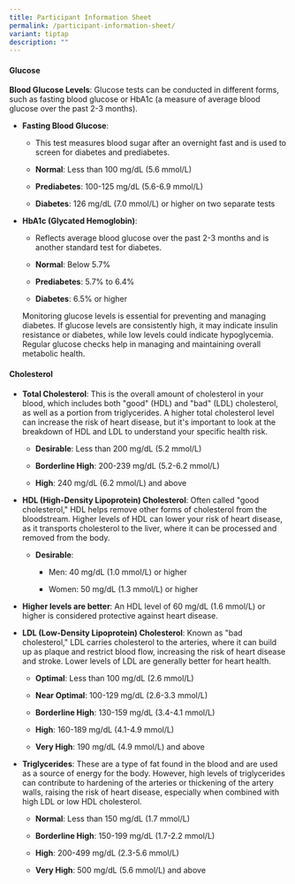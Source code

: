 ```yaml
---
title: Participant Information Sheet
permalink: /participant-information-sheet/
variant: tiptap
description: ""
---
```

<h4>Glucose</h4>
<p><strong>Blood Glucose Levels</strong>: Glucose tests can be conducted
in different forms, such as fasting blood glucose or HbA1c (a measure of
average blood glucose over the past 2-3 months).</p>
<ul data-tight="true" class="tight">
<li>
<p><strong>Fasting Blood Glucose</strong>:</p>
<ul data-tight="true" class="tight">
<li>
<p>This test measures blood sugar after an overnight fast and is used to
screen for diabetes and prediabetes.</p>
</li>
<li>
<p><strong>Normal</strong>: Less than 100 mg/dL (5.6 mmol/L)</p>
</li>
<li>
<p><strong>Prediabetes</strong>: 100-125 mg/dL (5.6-6.9 mmol/L)</p>
</li>
<li>
<p><strong>Diabetes</strong>: 126 mg/dL (7.0 mmol/L) or higher on two separate
tests</p>
<p></p>
</li>
</ul>
</li>
<li>
<p><strong>HbA1c (Glycated Hemoglobin)</strong>:</p>
<ul data-tight="true" class="tight">
<li>
<p>Reflects average blood glucose over the past 2-3 months and is another
standard test for diabetes.</p>
</li>
<li>
<p><strong>Normal</strong>: Below 5.7%</p>
</li>
<li>
<p><strong>Prediabetes</strong>: 5.7% to 6.4%</p>
</li>
<li>
<p><strong>Diabetes</strong>: 6.5% or higher</p>
</li>
</ul>
<p></p>
<p>Monitoring glucose levels is essential for preventing and managing diabetes.
If glucose levels are consistently high, it may indicate insulin resistance
or diabetes, while low levels could indicate hypoglycemia. Regular glucose
checks help in managing and maintaining overall metabolic health.</p>
</li>
</ul>
<h4>Cholesterol</h4>
<ul data-tight="true" class="tight">
<li>
<p><strong>Total Cholesterol</strong>: This is the overall amount of cholesterol
in your blood, which includes both "good" (HDL) and "bad" (LDL) cholesterol,
as well as a portion from triglycerides. A higher total cholesterol level
can increase the risk of heart disease, but it's important to look at the
breakdown of HDL and LDL to understand your specific health risk.</p>
<ul data-tight="true" class="tight">
<li>
<p><strong>Desirable</strong>: Less than 200 mg/dL (5.2 mmol/L)</p>
</li>
<li>
<p><strong>Borderline High</strong>: 200-239 mg/dL (5.2-6.2 mmol/L)</p>
</li>
<li>
<p><strong>High</strong>: 240 mg/dL (6.2 mmol/L) and above</p>
</li>
</ul>
</li>
<li>
<p><strong>HDL (High-Density Lipoprotein) Cholesterol</strong>: Often called
"good cholesterol," HDL helps remove other forms of cholesterol from the
bloodstream. Higher levels of HDL can lower your risk of heart disease,
as it transports cholesterol to the liver, where it can be processed and
removed from the body.</p>
<ul data-tight="true" class="tight">
<li>
<p><strong>Desirable</strong>:</p>
<ul data-tight="true" class="tight">
<li>
<p>Men: 40 mg/dL (1.0 mmol/L) or higher</p>
</li>
<li>
<p>Women: 50 mg/dL (1.3 mmol/L) or higher</p>
</li>
</ul>
</li>
</ul>
</li>
<li>
<p><strong>Higher levels are better</strong>: An HDL level of 60 mg/dL (1.6
mmol/L) or higher is considered protective against heart disease.</p>
</li>
<li>
<p><strong>LDL (Low-Density Lipoprotein) Cholesterol</strong>: Known as "bad
cholesterol," LDL carries cholesterol to the arteries, where it can build
up as plaque and restrict blood flow, increasing the risk of heart disease
and stroke. Lower levels of LDL are generally better for heart health.</p>
<ul data-tight="true" class="tight">
<li>
<p><strong>Optimal</strong>: Less than 100 mg/dL (2.6 mmol/L)</p>
</li>
<li>
<p><strong>Near Optimal</strong>: 100-129 mg/dL (2.6-3.3 mmol/L)</p>
</li>
<li>
<p><strong>Borderline High</strong>: 130-159 mg/dL (3.4-4.1 mmol/L)</p>
</li>
<li>
<p><strong>High</strong>: 160-189 mg/dL (4.1-4.9 mmol/L)</p>
</li>
<li>
<p><strong>Very High</strong>: 190 mg/dL (4.9 mmol/L) and above</p>
</li>
</ul>
</li>
<li>
<p><strong>Triglycerides</strong>: These are a type of fat found in the blood
and are used as a source of energy for the body. However, high levels of
triglycerides can contribute to hardening of the arteries or thickening
of the artery walls, raising the risk of heart disease, especially when
combined with high LDL or low HDL cholesterol.</p>
<ul data-tight="true" class="tight">
<li>
<p><strong>Normal</strong>: Less than 150 mg/dL (1.7 mmol/L)</p>
</li>
<li>
<p><strong>Borderline High</strong>: 150-199 mg/dL (1.7-2.2 mmol/L)</p>
</li>
<li>
<p><strong>High</strong>: 200-499 mg/dL (2.3-5.6 mmol/L)</p>
</li>
<li>
<p><strong>Very High</strong>: 500 mg/dL (5.6 mmol/L) and above</p>
</li>
</ul>
</li>
</ul>
<p></p>